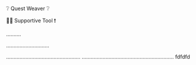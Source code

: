 ❔ Quest Weaver ❔

👷‍♂️ Supportive Tool ❗

..........

.............................

..................................................
..............................................................
fdfdfd
